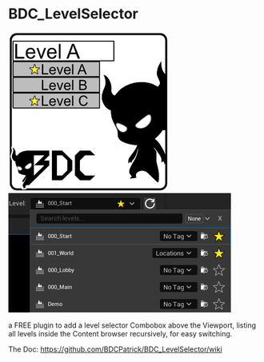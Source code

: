 # BDC_LevelSelector
![BDC_LevelSelectorThumb](https://github.com/BDCPatrick/BDC_LevelSelector/blob/main/Resources/Thumb.png?raw=true)
![BDC_LevelSelector](https://github.com/BDCPatrick/BDC_LevelSelector/blob/main/Resources/Level_Selector_Preview.png?raw=true)

a FREE plugin to add a level selector Combobox above the Viewport, listing all levels inside the Content browser recursively, for easy switching.

The Doc: https://github.com/BDCPatrick/BDC_LevelSelector/wiki
